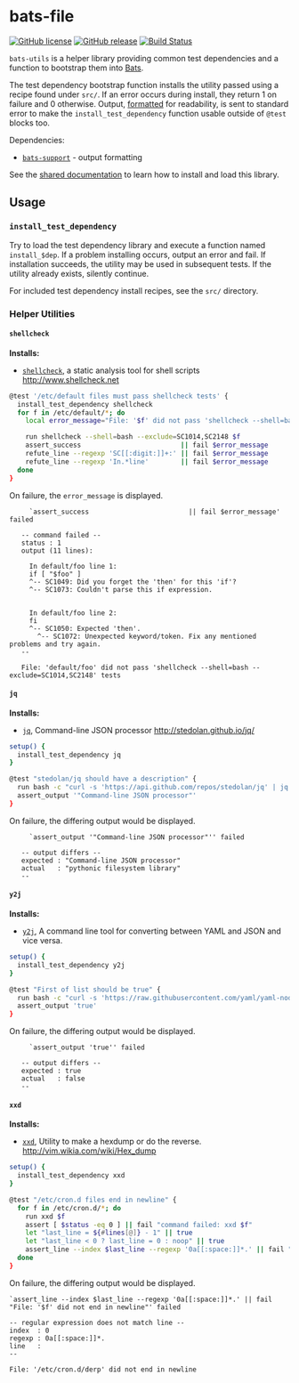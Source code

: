 # bats-file

[![GitHub license](https://img.shields.io/github/license/trinitronx/bats-utils.svg?maxAge=2592000)](https://raw.githubusercontent.com/trinitronx/bats-utils/master/LICENSE)
[![GitHub release](https://img.shields.io/github/release/ztombol/bats-file.svg)](https://github.com/trinitronx/bats-utils/releases/latest)
[![Build Status](https://travis-ci.org/trinitronx/bats-utils.svg?branch=master)](https://travis-ci.org/trinitronx/bats-utils)

`bats-utils` is a helper library providing common test dependencies
and a function to bootstrap them into [Bats][bats].

The test dependency bootstrap function installs the utility passed using
a recipe found under `src/`.  If an error occurs during install, 
they return 1 on failure and 0 otherwise. 
Output, [formatted][bats-support-output] for readability, is sent
to standard error to make the `install_test_dependency` function 
usable outside of `@test` blocks too.

Dependencies:
- [`bats-support`][bats-support] - output formatting

See the [shared documentation][bats-docs] to learn how to install and
load this library.


## Usage

### `install_test_dependency`

Try to load the test dependency library and execute a function named `install_$dep`.
If a problem installing occurs, output an error and fail.  If installation succeeds,
the utility may be used in subsequent tests.  If the utility already exists, silently
continue.

For included test dependency install recipes, see the `src/` directory.

### Helper Utilities

#### `shellcheck`

**Installs:**

 - [`shellcheck`][koalaman-shellcheck], a static analysis tool for shell scripts http://www.shellcheck.net

```bash
@test '/etc/default files must pass shellcheck tests' {
  install_test_dependency shellcheck
  for f in /etc/default/*; do
    local error_message="File: '$f' did not pass 'shellcheck --shell=bash --exclude=SC1014,SC2148' tests"

    run shellcheck --shell=bash --exclude=SC1014,SC2148 $f
    assert_success                         || fail $error_message
    refute_line --regexp 'SC[[:digit:]]+:' || fail $error_message
    refute_line --regexp 'In.*line'        || fail $error_message
  done
}
```

On failure, the `error_message` is displayed.

```
     `assert_success                         || fail $error_message' failed

   -- command failed --
   status : 1
   output (11 lines):

     In default/foo line 1:
     if [ "$foo" ]
     ^-- SC1049: Did you forget the 'then' for this 'if'?
     ^-- SC1073: Couldn't parse this if expression.


     In default/foo line 2:
     fi
     ^-- SC1050: Expected 'then'.
       ^-- SC1072: Unexpected keyword/token. Fix any mentioned problems and try again.
   --

   File: 'default/foo' did not pass 'shellcheck --shell=bash --exclude=SC1014,SC2148' tests
```


#### `jq`

**Installs:**

 - [`jq`][stedolan-jq], Command-line JSON processor http://stedolan.github.io/jq/

```bash
setup() {
  install_test_dependency jq
}

@test "stedolan/jq should have a description" {
  run bash -c "curl -s 'https://api.github.com/repos/stedolan/jq' | jq '.description'"
  assert_output '"Command-line JSON processor"'
}
```

On failure, the differing output would be displayed.

```
     `assert_output '"Command-line JSON processor"'' failed

   -- output differs --
   expected : "Command-line JSON processor"
   actual   : "pythonic filesystem library"
   --
```

#### `y2j`

**Installs:**

 - [`y2j`][wildducktheories-y2j], A command line tool for converting between YAML and JSON and vice versa.

```bash
setup() {
  install_test_dependency y2j
}

@test "First of list should be true" {
  run bash -c "curl -s 'https://raw.githubusercontent.com/yaml/yaml-node-js/master/tests/booleans.yaml' | y2j | jq '.[0]'"
  assert_output 'true'
}
```

On failure, the differing output would be displayed.

```
     `assert_output 'true'' failed

   -- output differs --
   expected : true
   actual   : false
   --
```

#### `xxd`

**Installs:**

 - [`xxd`][vim-xxd], Utility to make a hexdump or do the reverse. http://vim.wikia.com/wiki/Hex_dump

```bash
setup() {
  install_test_dependency xxd
}

@test "/etc/cron.d files end in newline" {
  for f in /etc/cron.d/*; do
    run xxd $f
    assert [ $status -eq 0 ] || fail "command failed: xxd $f"
    let "last_line = ${#lines[@]} - 1" || true
    let "last_line < 0 ? last_line = 0 : noop" || true
    assert_line --index $last_line --regexp '0a[[:space:]]*.' || fail "File: '$f' did not end in newline"
  done
}
```

On failure, the differing output would be displayed.

```
`assert_line --index $last_line --regexp '0a[[:space:]]*.' || fail "File: '$f' did not end in newline"' failed

-- regular expression does not match line --
index  : 0
regexp : 0a[[:space:]]*.
line   :
--

File: '/etc/cron.d/derp' did not end in newline
```



<!-- REFERENCES -->

[bats]: https://github.com/sstephenson/bats
[bats-support-output]: https://github.com/ztombol/bats-support#output-formatting
[bats-support]: https://github.com/ztombol/bats-support
[bats-docs]: https://github.com/ztombol/bats-docs
[koalaman-shellcheck]: https://github.com/koalaman/shellcheck
[stedolan-jq]: https://github.com/stedolan/jq
[wildducktheories-y2j]: https://github.com/wildducktheories/y2j
[vim-xxd]: http://linux.die.net/man/1/xxd
